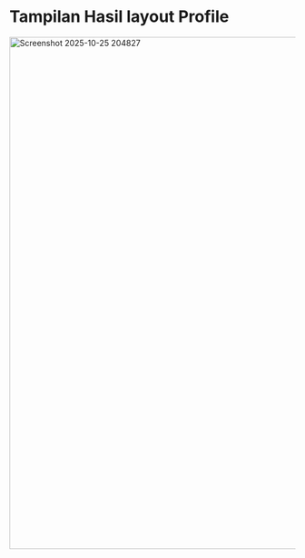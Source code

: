 # Tampilan Hasil layout Profile

<img width="513" height="903" alt="Screenshot 2025-10-25 204827" src="https://github.com/user-attachments/assets/ff766ff2-a822-4c20-a8d1-dc3caa4590a7" />
